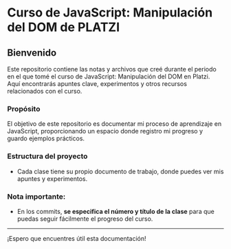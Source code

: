 # Curso de JavaScript: Manipulación del DOM de PLATZI

## Bienvenido

Este repositorio contiene las notas y archivos que creé durante el periodo en el que tomé el curso de JavaScript: Manipulación del DOM en Platzi. Aquí encontrarás apuntes clave, experimentos y otros recursos relacionados con el curso.

### Propósito

El objetivo de este repositorio es documentar mi proceso de aprendizaje en JavaScript, proporcionando un espacio donde registro mi progreso y guardo ejemplos prácticos.

### Estructura del proyecto

- Cada clase tiene su propio documento de trabajo, donde puedes ver mis apuntes y experimentos.

### Nota importante:

- En los commits, **se especifica el número y título de la clase** para que puedas seguir fácilmente el progreso del curso.

---

¡Espero que encuentres útil esta documentación!
